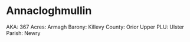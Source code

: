 # Annacloghmullin

AKA: 367
Acres: Armagh
Barony: Killevy
County: Orior Upper
PLU: Ulster
Parish: Newry